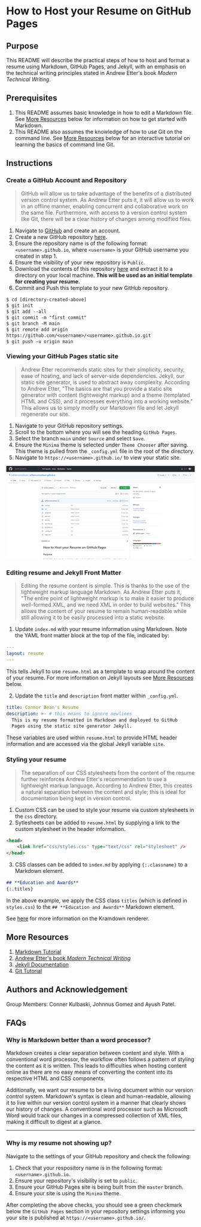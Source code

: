 # How to Host your Resume on GitHub Pages

## Purpose
This README will describe the practical steps of how to host and format a resume using Markdown, GitHub Pages, and Jekyll, with an emphasis on the technical writing principles stated in Andrew Etter's book *Modern Technical Writing*.

## Prerequisites
1. This README assumes basic knowledge in how to edit a Markdown file. See [More Resources](#more-resources) below for information on how to get started with Markdown.
2. This README also assumes the knowledge of how to use Git on the command line. See [More Resources](#more-resources) below for an interactive tutorial on learning the basics of command line Git.

## Instructions
### Create a GitHub Account and Repository
> GitHub will allow us to take advantage of the benefits of a distributed version control system. As Andrew Etter puts it, it will allow us to work in an offline manner, enabling concurrent and collaborative work on the same file. Furthermore, with access to a version control system like Git, there will be a clear history of changes among modified files.
1. Navigate to [GitHub](https://github.com/join) and create an account.
2. Create a new GitHub repository [here](https://github.com/new).
3. Ensure the repository name is of the following format: `<username>.github.io`, where `<username>` is your GitHub username you created in step 1.
4. Ensure the visibility of your new repository is `Public`.
5. Download the contents of this repository [here](https://github.com/williamconnorbean/williamconnorbean.github.io/archive/master.zip) and extract it to a directory on your local machine. **This will be used as an initial template for creating your resume.**
7. Commit and Push this template to your new GitHub repository.
```
$ cd [directory-created-above]
$ git init
$ git add --all
$ git commit -m "first commit"
$ git branch -M main
$ git remote add origin https://github.com/<username>/<username>.github.io.git
$ git push -u origin main
```

### Viewing your GitHub Pages static site
> Andrew Etter recommends static sites for their simplicity, security, ease of hosting, and lack of server-side dependencies. Jekyll, our static site generator, is used to abstract away complexity. According to Andrew Etter, "The basics are that you provide a static site generator with content (lightweight markup) and a theme (templated HTML and CSS), and it processes everything into a working website." This allows us to simply modify our Markdown file and let Jekyll regenerate our site.
1. Navigate to your GitHub repository settings.
2. Scroll to the bottom where you will see the heading `GitHub Pages`.
3. Select the branch `main` under `Source` and select `Save`.
3. Ensure the `Minima` theme is selected under `Theme Chooser` after saving. This theme is pulled from the `_config.yml` file in the root of the directory.
4. Navigate to `https://<username>.github.io/` to view your static site.

![view-resume](/assets/view-resume.gif)

### Editing resume and Jekyll Front Matter
> Editing the resume content is simple. This is thanks to the use of the lightweight markup language Markdown. As Andrew Etter puts it, "The entire point of lightweight markup is to make it easier to produce well-formed XML, and we need XML in order to build websites." This allows the content of your resume to remain human-readable while still allowing it to be easily processed into a static website.
1. Update `index.md` with your resume information using Markdown. Note the YAML front matter block at the top of the file, indicated by:
```YAML
---
layout: resume
---
```
This tells Jekyll to use `resume.html` as a template to wrap around the content of your resume. For more information on Jekyll layouts see [More Resources](#more-resources) below.

2. Update the `title` and `description` front matter within `_config.yml`.
```YAML
title: Connor Bean's Resume
description: >- # this means to ignore newlines
  This is my resume formatted in Markdown and deployed to GitHub
  Pages using the static site generator Jekyll.
```
These variables are used within `resume.html` to provide HTML header information and are accessed via the global Jekyll variable `site`.

### Styling your resume
> The separation of our CSS stylesheets from the content of the resume further reinforces Andrew Etter's recommendation to use a lightweight markup language. According to Andrew Etter, this creates a natural separation between the content and style; this is ideal for documentation being kept in version control.
1. Custom CSS can be used to style your resume via custom stylesheets in the `css` directory.
2. Sytlesheets can be added to `resume.html` by supplying a link to the custom stylesheet in the header information.
```HTML
<head>
    <link href="css/styles.css" type="text/css" rel="stylesheet" />
</head>
```
3. CSS classes can be added to `index.md` by applying `{:.classname}` to a Markdown element.
```markdown
## **Education and Awards**
{:.titles}
```
In the above example, we apply the CSS class `titles` (which is defined in `styles.css`) to the `## **Education and Awards**` Markdown element.

See [here](https://kramdown.gettalong.org/quickref.html#block-attributes) for more information on the Kramdown renderer.

## More Resources
1. [Markdown Tutorial](https://www.markdowntutorial.com/)
2. [Andrew Etter's book *Modern Technical Writing*](https://www.amazon.ca/Modern-Technical-Writing-Introduction-Documentation-ebook/dp/B01A2QL9SS)
3. [Jekyll Documentation](https://jekyllrb.com/docs/)
4. [Git Tutorial](https://learngitbranching.js.org/)

## Authors and Acknowledgement
Group Members: Conner Kulbaski, Johnnus Gomez and Ayush Patel.

## FAQs
### **Why is Markdown better than a word processor?**

Markdown creates a clear separation between content and style. With a conventional word processor, the workflow often follows a pattern of styling the content as it is written. This leads to difficulties when hosting content online as there are no easy means of converting the content into its respective HTML and CSS components.

Additionally, we want our resume to be a living document within our version control system. Markdown's syntax is clean and human-readable, allowing it to live within our version control system in a manner that clearly shows our history of changes. A conventional word processor such as Microsoft Word would track our changes in a compressed collection of XML files, making it difficult to digest at a glance.

---

### **Why is my resume not showing up?**

Navigate to the settings of your GitHub repository and check the following:

1. Check that your respository name is in the following format: `<username>.github.io`.
2. Ensure your repository's visibility is set to `public`.
3. Ensure your GitHub Pages site is being built from the `master` branch.
4. Ensure your site is using the `Minima` theme.

After completing  the above checks, you should see a green checkmark below the `GitHub Pages` section in your repository settings informing you your site is published at `https://<username>.github.io/`.
